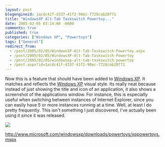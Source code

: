 ```yaml
---
layout: post
blogengineid: 1acdc41f-d337-41f2-90ec-7728cab28f71
title: "WindowsXP Alt-Tab Taskswitch Powertoy..."
date: 2005-02-05 03:14:00 -0600
comments: true
published: true
categories: ["Windows XP", "Powertoys"]
tags: ["General"]
redirect_from: 
  - /post/2005/02/05/WindowsXP-Alt-Tab-Taskswitch-Powertoy.aspx
  - /post/2005/02/05/WindowsXP-Alt-Tab-Taskswitch-Powertoy
  - /post/2005/02/05/windowsxp-alt-tab-taskswitch-powertoy
  - /post.aspx?id=1acdc41f-d337-41f2-90ec-7728cab28f71
---
```


Now this is a feature that should have been added to <A title="Windows XP" href="http://www.microsoft.com/windowsxp/default.mspx" target=_blank>Windows XP</A>. It matches and reflects the <A title="Windows XP" href="http://www.microsoft.com/windowsxp/default.mspx" target=_blank>Windows XP</A> visual style. Its really neat because instead of just showing the title and icon of an application, it also shows a screenshot of the applications window. For instance, this is especially useful when switching between instances of Internet Explorer, since you can easily have 5 or more instances running at a time. Well, at least I do pretty frequently. This isn't something I just discovered, I've actually been using it since it was released.

<A href="http://www.microsoft.com/windowsxp/downloads/powertoys/xppowertoys.mspx"><IMG src="/Blog/images/14/r_WinXP_PowerToy_Taskswitch.jpg" border=0></A>

<A href="http://www.microsoft.com/windowsxp/downloads/powertoys/xppowertoys.mspx">http://www.microsoft.com/windowsxp/downloads/powertoys/xppowertoys.mspx</A>
